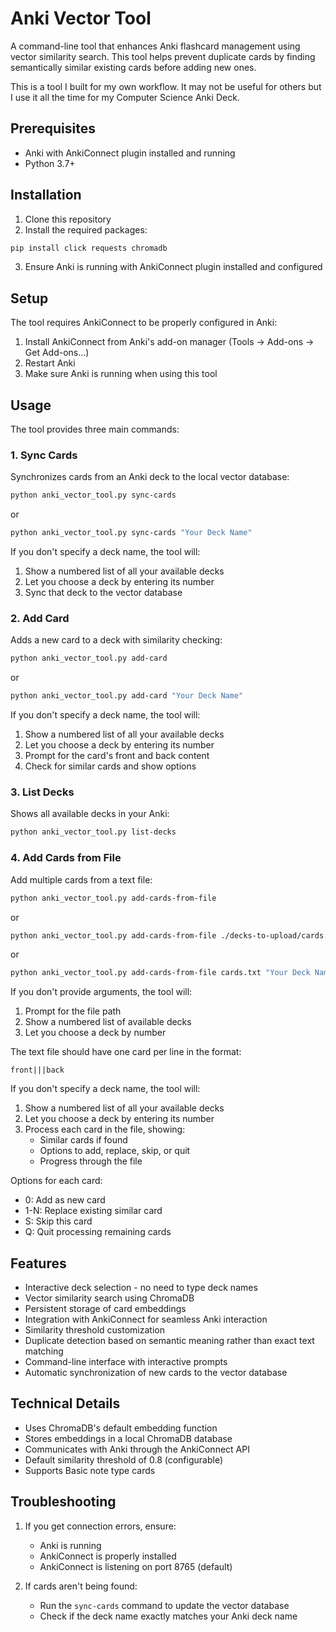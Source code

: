 # Anki Vector Tool

A command-line tool that enhances Anki flashcard management using vector similarity search. This tool helps prevent duplicate cards by finding semantically similar existing cards before adding new ones.

This is a tool I built for my own workflow. It may not be useful for others but I use it all the time for my Computer Science Anki Deck.

## Prerequisites

- Anki with AnkiConnect plugin installed and running
- Python 3.7+

## Installation

1. Clone this repository
2. Install the required packages:
```bash
pip install click requests chromadb
```
3. Ensure Anki is running with AnkiConnect plugin installed and configured

## Setup

The tool requires AnkiConnect to be properly configured in Anki:

1. Install AnkiConnect from Anki's add-on manager (Tools -> Add-ons -> Get Add-ons...)
2. Restart Anki
3. Make sure Anki is running when using this tool

## Usage

The tool provides three main commands:

### 1. Sync Cards

Synchronizes cards from an Anki deck to the local vector database:

```bash
python anki_vector_tool.py sync-cards
```
or
```bash
python anki_vector_tool.py sync-cards "Your Deck Name"
```

If you don't specify a deck name, the tool will:
1. Show a numbered list of all your available decks
2. Let you choose a deck by entering its number
3. Sync that deck to the vector database

### 2. Add Card

Adds a new card to a deck with similarity checking:

```bash
python anki_vector_tool.py add-card
```
or
```bash
python anki_vector_tool.py add-card "Your Deck Name"
```

If you don't specify a deck name, the tool will:
1. Show a numbered list of all your available decks
2. Let you choose a deck by entering its number
3. Prompt for the card's front and back content
4. Check for similar cards and show options

### 3. List Decks

Shows all available decks in your Anki:

```bash
python anki_vector_tool.py list-decks
```

### 4. Add Cards from File

Add multiple cards from a text file:

```bash
python anki_vector_tool.py add-cards-from-file
```
or
```bash
python anki_vector_tool.py add-cards-from-file ./decks-to-upload/cards.txt
```
or
```bash
python anki_vector_tool.py add-cards-from-file cards.txt "Your Deck Name"
```

If you don't provide arguments, the tool will:
1. Prompt for the file path
2. Show a numbered list of available decks
3. Let you choose a deck by number

The text file should have one card per line in the format:
```
front|||back
```

If you don't specify a deck name, the tool will:
1. Show a numbered list of all your available decks
2. Let you choose a deck by entering its number
3. Process each card in the file, showing:
   - Similar cards if found
   - Options to add, replace, skip, or quit
   - Progress through the file

Options for each card:
- 0: Add as new card
- 1-N: Replace existing similar card
- S: Skip this card
- Q: Quit processing remaining cards

## Features

- Interactive deck selection - no need to type deck names
- Vector similarity search using ChromaDB
- Persistent storage of card embeddings
- Integration with AnkiConnect for seamless Anki interaction
- Similarity threshold customization
- Duplicate detection based on semantic meaning rather than exact text matching
- Command-line interface with interactive prompts
- Automatic synchronization of new cards to the vector database

## Technical Details

- Uses ChromaDB's default embedding function
- Stores embeddings in a local ChromaDB database
- Communicates with Anki through the AnkiConnect API
- Default similarity threshold of 0.8 (configurable)
- Supports Basic note type cards

## Troubleshooting

1. If you get connection errors, ensure:
   - Anki is running
   - AnkiConnect is properly installed
   - AnkiConnect is listening on port 8765 (default)

2. If cards aren't being found:
   - Run the `sync-cards` command to update the vector database
   - Check if the deck name exactly matches your Anki deck name
